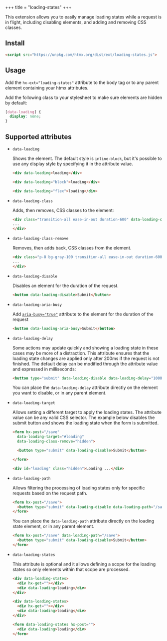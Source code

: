 +++
title = "loading-states"
+++

This extension allows you to easily manage loading states while a request is in flight, including disabling elements, and adding and removing CSS classes.

## Install

```html
<script src="https://unpkg.com/htmx.org/dist/ext/loading-states.js">
```

## Usage

Add the `hx-ext="loading-states"` attribute to the body tag or to any parent element containing your htmx attributes.

Add the following class to your stylesheet to make sure elements are hidden by default:

```css
[data-loading] {
  display: none;
}
```

## Supported attributes

- `data-loading`

  Shows the element. The default style is `inline-block`, but it's possible to use any display style by specifying it in the attribute value.

  ```html
  <div data-loading>loading</div>

  <div data-loading="block">loading</div>

  <div data-loading="flex">loading</div>
  ```

- `data-loading-class`

  Adds, then removes, CSS classes to the element:

  ```html
  <div class="transition-all ease-in-out duration-600" data-loading-class="bg-gray-100 opacity-80">
  ...
  </div>
  ```

- `data-loading-class-remove`

  Removes, then adds back, CSS classes from the element.

  ```html
  <div class="p-8 bg-gray-100 transition-all ease-in-out duration-600" data-loading-class-remove="bg-gray-100">
  ...
  </div>
  ```
- `data-loading-disable`

  Disables an element for the duration of the request.

  ```html
  <button data-loading-disable>Submit</button>
  ```

- `data-loading-aria-busy`

  Add [`aria-busy="true"`](https://developer.mozilla.org/en-US/docs/Web/Accessibility/ARIA/Attributes/aria-busy) attribute to the element for the duration of the request

  ```html
  <button data-loading-aria-busy>Submit</button>
  ```

- `data-loading-delay`

  Some actions may update quickly and showing a loading state in these cases may be more of a distraction. This attribute ensures that the loading state changes are applied only after 200ms if the request is not finished. The default delay can be modified through the attribute value and expressed in milliseconds:

  ```html
  <button type="submit" data-loading-disable data-loading-delay="1000">Submit</button>
  ```

  You can place the `data-loading-delay` attribute directly on the element you want to disable, or in any parent element.

- `data-loading-target`

  Allows setting a different target to apply the loading states. The attribute value can be any valid CSS selector. The example below disables the submit button and shows the loading state when the form is submitted.

  ```html
  <form hx-post="/save"
    data-loading-target="#loading"
    data-loading-class-remove="hidden">

    <button type="submit" data-loading-disable>Submit</button>

  </form>

  <div id="loading" class="hidden">Loading ...</div>
  ```

- `data-loading-path`

  Allows filtering the processing of loading states only for specific requests based on the request path.

  ```html
  <form hx-post="/save">
    <button type="submit" data-loading-disable data-loading-path="/save">Submit</button>
  </form>
  ```

   You can place the `data-loading-path` attribute directly on the loading state element, or in any parent element.

  ```html
  <form hx-post="/save" data-loading-path="/save">
    <button type="submit" data-loading-disable>Submit</button>
  </form>
  ```

- `data-loading-states`

  This attribute is optional and it allows defining a scope for the loading states so only elements within that scope are processed.

  ```html
  <div data-loading-states>
    <div hx-get=""></div>
    <div data-loading>loading</div>
  </div>

  <div data-loading-states>
    <div hx-get=""></div>
    <div data-loading>loading</div>
  </div>

  <form data-loading-states hx-post="">
    <div data-loading>loading</div>
  </form>
  ```
